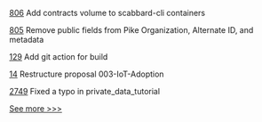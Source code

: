 
[806](https://github.com/hyperledger/grid/pull/806) Add contracts volume to scabbard-cli containers

[805](https://github.com/hyperledger/grid/pull/805) Remove public fields from Pike Organization, Alternate ID, and metadata

[129](https://github.com/hyperledger-labs/firefly-ethconnect/pull/129) Add git action for build

[14](https://github.com/hyperledger-labs/perun-proposals/pull/14) Restructure proposal 003-IoT-Adoption

[2749](https://github.com/hyperledger/fabric/pull/2749) Fixed a typo in private_data_tutorial


[See more >>>](https://start-here.hyperledger.org/pull-requests)
